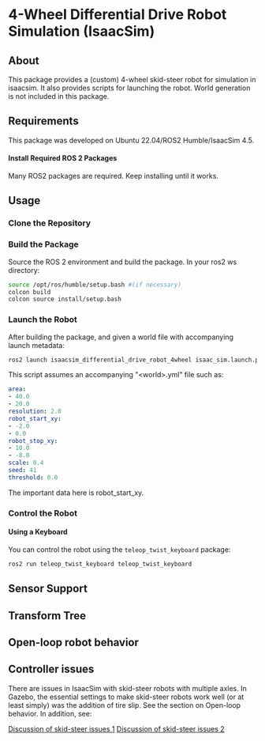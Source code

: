 # 4-Wheel Differential Drive Robot Simulation (IsaacSim)

## About

This package provides a (custom) 4-wheel skid-steer robot for simulation in isaacsim. 
It also provides scripts for launching the robot. World generation is not included
in this package.

## Requirements

This package was developed on Ubuntu 22.04/ROS2 Humble/IsaacSim 4.5.

#### Install Required ROS 2 Packages

Many ROS2 packages are required. Keep installing until it works.

## Usage

### Clone the Repository

### Build the Package

Source the ROS 2 environment and build the package. In your ros2 ws directory:


```bash
source /opt/ros/humble/setup.bash #(if necessary)
colcon build
colcon source install/setup.bash
```

### Launch the Robot

After building the package, and given a world file with accompanying launch metadata:

```bash
ros2 launch isaacsim_differential_drive_robot_4wheel isaac_sim.launch.py world:=<world>.usda
```

This script assumes an accompanying "\<world\>.yml" file such as:

```yml
area:
- 40.0
- 20.0
resolution: 2.0
robot_start_xy:
- -2.0
- 0.0
robot_stop_xy:
- 10.0
- -8.0
scale: 0.4
seed: 41
threshold: 0.0
```

The important data here is robot_start_xy.

### Control the Robot

#### Using a Keyboard

You can control the robot using the ```teleop_twist_keyboard``` package:

```bash
ros2 run teleop_twist_keyboard teleop_twist_keyboard
```
## Sensor Support

## Transform Tree

## Open-loop robot behavior

## Controller issues

There are issues in IsaacSim with skid-steer robots with multiple axles. In Gazebo,
the essential settings to make skid-steer robots work well (or at least simply) was
the addition of tire slip. See the section on Open-loop behavior. In addition, see:

<a href="https://forums.developer.nvidia.com/t/how-to-drive-clearpath-jackal-via-ros2-messages-in-isaac-sim/275907"> Discussion of skid-steer issues 1</a>
<a href="https://forums.developer.nvidia.com/t/wheel-robot-with-4-joints-cant-move-by-differential-controller-using-action-graph-and-ros/228800/9"> Discussion of skid-steer issues 2</a>